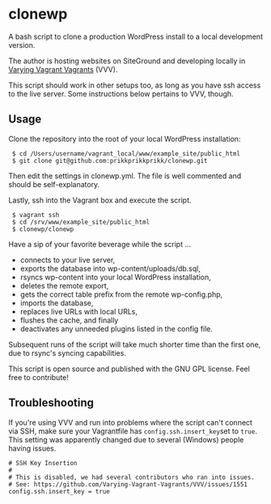 # clonewp
A bash script to clone a production WordPress install to a local development version.

The author is hosting websites on SiteGround and developing locally in [Varying Vagrant Vagrants](https://varyingvagrantvagrants.org/) (VVV).

This script should work in other setups too, as long as you have ssh access to the live server. Some instructions below pertains to VVV, though.

## Usage

Clone the repository into the root of your local WordPress installation:

     $ cd /Users/username/vagrant_local/www/example_site/public_html
     $ git clone git@github.com:prikkprikkprikk/clonewp.git

Then edit the settings in clonewp.yml. The file is well commented and should be self-explanatory.

Lastly, ssh into the Vagrant box and execute the script.

     $ vagrant ssh
     $ cd /srv/www/example_site/public_html
     $ clonewp/clonewp

Have a sip of your favorite beverage while the script …

* connects to your live server,
* exports the database into wp-content/uploads/db.sql,
* rsyncs wp-content into your local WordPress installation,
* deletes the remote export,
* gets the correct table prefix from the remote wp-config.php,
* imports the database,
* replaces live URLs with local URLs,
* flushes the cache, and finally
* deactivates any unneeded plugins listed in the config file.

Subsequent runs of the script will take much shorter time than the first one, due to rsync's syncing capabilities.

This script is open source and published with the GNU GPL license. Feel free to contribute!

## Troubleshooting

If you're using VVV and run into problems where the script can't connect via SSH, make sure your Vagrantfile has ```config.ssh.insert_key```set to ```true```. This setting was apparently changed due to several (Windows) people having issues.

    # SSH Key Insertion
    #
    # This is disabled, we had several contributors who ran into issues.
    # See: https://github.com/Varying-Vagrant-Vagrants/VVV/issues/1551
    config.ssh.insert_key = true
